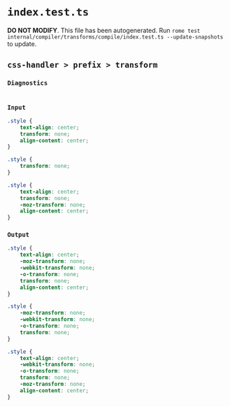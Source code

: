 # `index.test.ts`

**DO NOT MODIFY**. This file has been autogenerated. Run `rome test internal/compiler/transforms/compile/index.test.ts --update-snapshots` to update.

## `css-handler > prefix > transform`

### `Diagnostics`

```

```

### `Input`

```css
.style {
	text-align: center;
	transform: none;
	align-content: center;
}

.style {
	transform: none;
}

.style {
	text-align: center;
	transform: none;
	-moz-transform: none;
	align-content: center;
}

```

### `Output`

```css
.style {
	text-align: center;
	-moz-transform: none;
	-webkit-transform: none;
	-o-transform: none;
	transform: none;
	align-content: center;
}

.style {
	-moz-transform: none;
	-webkit-transform: none;
	-o-transform: none;
	transform: none;
}

.style {
	text-align: center;
	-webkit-transform: none;
	-o-transform: none;
	transform: none;
	-moz-transform: none;
	align-content: center;
}

```
